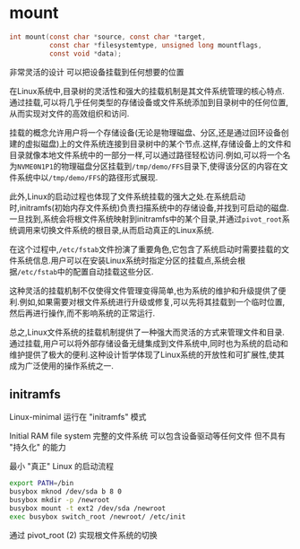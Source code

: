 
# mount

```c
int mount(const char *source, const char *target,
          const char *filesystemtype, unsigned long mountflags,
          const void *data);
```

非常灵活的设计
可以把设备挂载到任何想要的位置

在Linux系统中,目录树的灵活性和强大的挂载机制是其文件系统管理的核心特点.通过挂载,可以将几乎任何类型的存储设备或文件系统添加到目录树中的任何位置,从而实现对文件的高效组织和访问.

挂载的概念允许用户将一个存储设备(无论是物理磁盘、分区,还是通过回环设备创建的虚拟磁盘)上的文件系统连接到目录树中的某个节点.这样,存储设备上的文件和目录就像本地文件系统中的一部分一样,可以通过路径轻松访问.例如,可以将一个名为`NVME0N1P1`的物理磁盘分区挂载到`/tmp/demo/FFS`目录下,使得该分区的内容在文件系统中以`/tmp/demo/FFS`的路径形式展现.

此外,Linux的启动过程也体现了文件系统挂载的强大之处.在系统启动时,initramfs(初始内存文件系统)负责扫描系统中的存储设备,并找到可启动的磁盘.一旦找到,系统会将根文件系统映射到initramfs中的某个目录,并通过`pivot_root`系统调用来切换文件系统的根目录,从而启动真正的Linux系统.

在这个过程中,`/etc/fstab`文件扮演了重要角色,它包含了系统启动时需要挂载的文件系统信息.用户可以在安装Linux系统时指定分区的挂载点,系统会根据`/etc/fstab`中的配置自动挂载这些分区.

这种灵活的挂载机制不仅使得文件管理变得简单,也为系统的维护和升级提供了便利.例如,如果需要对根文件系统进行升级或修复,可以先将其挂载到一个临时位置,然后再进行操作,而不影响系统的正常运行.

总之,Linux文件系统的挂载机制提供了一种强大而灵活的方式来管理文件和目录.通过挂载,用户可以将外部存储设备无缝集成到文件系统中,同时也为系统的启动和维护提供了极大的便利.这种设计哲学体现了Linux系统的开放性和可扩展性,使其成为广泛使用的操作系统之一.

## initramfs

Linux-minimal 运行在 "initramfs" 模式

Initial RAM file system
完整的文件系统
可以包含设备驱动等任何文件
但不具有 "持久化" 的能力

最小 "真正" Linux 的启动流程

```bash
export PATH=/bin
busybox mknod /dev/sda b 8 0
busybox mkdir -p /newroot
busybox mount -t ext2 /dev/sda /newroot
exec busybox switch_root /newroot/ /etc/init
```

通过 pivot_root (2) 实现根文件系统的切换